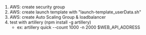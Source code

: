 1. AWS: create security group
2. AWS: create launch template with "launch-template_userData.sh"
3. AWS: create Auto Scaling Group & loadbalancer
4. test with artillery (npm install -g artillery)
    - ex: artillery quick --count 1000 -n 2000 $WEB_API_ADDRESS
